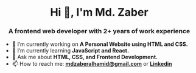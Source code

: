 <h1 align="center">Hi 👋, I'm Md. Zaber</h1>
<h3 align="center">A frontend web developer with 2+ years of work experience</h3>

- 🔭 I’m currently working on **A Personal Website using HTML and CSS.**
- 🌱 I’m currently learning **JavaScript and React.**
- 💬 Ask me about **HTML, CSS, and Frontend Development.**
- 📫 How to reach me: **mdzaberalhamid@gmail.com** or **<a href="https://www.linkedin.com/in/md-zaberalhamid/" target="_blank" rel="noreferrer">Linkedin</a>**

<!--
**mdzaberalhamid/mdzaberalhamid** is a ✨ _special_ ✨ repository because its `README.md` (this file) appears on your GitHub profile.

Here are some ideas to get you started:

- 🔭 I’m currently working on ...
- 🌱 I’m currently learning ...
- 👯 I’m looking to collaborate on ...
- 🤔 I’m looking for help with ...
- 💬 Ask me about ...
- 📫 How to reach me: ...
- 😄 Pronouns: ...
- ⚡ Fun fact: ...
-->
